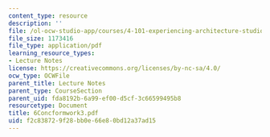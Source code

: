 ```yaml
---
content_type: resource
description: ''
file: /ol-ocw-studio-app/courses/4-101-experiencing-architecture-studio-spring-2003/f2c838729f28bb0e66e80bd12a37ad15_6Concformwork3.pdf
file_size: 1173416
file_type: application/pdf
learning_resource_types:
- Lecture Notes
license: https://creativecommons.org/licenses/by-nc-sa/4.0/
ocw_type: OCWFile
parent_title: Lecture Notes
parent_type: CourseSection
parent_uid: fda8192b-6a99-ef00-d5cf-3c66599495b8
resourcetype: Document
title: 6Concformwork3.pdf
uid: f2c83872-9f28-bb0e-66e8-0bd12a37ad15
---
```

